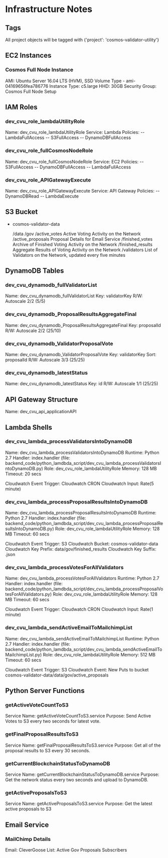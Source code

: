 # Infrastructure Notes

## Tags

All project objects will be tagged with {'project': 'cosmos-validator-utility'}

## EC2 Instances

### Cosmos Full Node Instance

AMI: Ubuntu Server 16.04 LTS (HVM), SSD Volume Type - ami-04169656fea786776
Instance Type: c5.large
HHD: 30GB
Security Group: Cosmos Full Node Setup

## IAM Roles

### dev_cvu_role_lambdaUtilityRole

Name: dev_cvu_role_lambdaUtilityRole
Service: Lambda
Policies:
-- LambdaFullAccess
-- S3FullAccess
-- DynamoDBFullAccess

### dev_cvu_role_fullCosmosNodeRole

Name: dev_cvu_role_fullCosmosNodeRole
Service: EC2
Policies:
-- S3FullAccess
-- DynamoDBFullAccess
-- LambdaFullAccess

### dev_cvu_role_APIGatewayExecute

Name: dev_cvu_role_APIGatewayExecute
Service: API Gateway
Policies:
-- DynamoDBRead
-- LambdaExecute

## S3 Bucket

- cosmos-validator-data

  /data
    /gov
      /active_votes
        Active Voting Activity on the Network
      /active_proposals
        Proposal Details for Email Service
      /finished_votes
        Archive of Finished Voting Activity on the Network
      /finished_results
        Aggregate Results of Voting Activity on the Network
    /validators
      List of Validators on the Network, updated every five minutes

## DynamoDB Tables

### dev_cvu_dynamodb_fullValidatorList

Name: dev_cvu_dynamodb_fullValidatorList
Key: validatorKey
R/W: Autoscale 2/2 (5/5)

### dev_cvu_dynamodb_ProposalResultsAggregateFinal
Name: dev_cvu_dynamodb_ProposalResultsAggregateFinal
Key: proposalId
R/W: Autoscale 2/2 (25/10)

### dev_cvu_dynamodb_ValidatorProposalVote
Name: dev_cvu_dynamodb_ValidatorProposalVote
Key: validatorKey
Sort: proposalId
R/W: Autoscale 3/3 (25/25)

### dev_cvu_dynamodb_latestStatus
Name: dev_cvu_dynamodb_latestStatus
Key: id
R/W: Autoscale 1/1 (25/25)

## API Gateway Structure

Name: dev_cvu_api_applicationAPI

## Lambda Shells

### dev_cvu_lambda_processValidatorsIntoDynamoDB

Name: dev_cvu_lambda_processValidatorsIntoDynamoDB
Runtime: Python 2.7
Handler: index.handler
(file: backend_code/python_lamdbda_script/dev_cvu_lambda_processValidatorsIntoDynamoDB.py)
Role: dev_cvu_role_lambdaUtilityRole
Memory: 128 MB
Timeout: 20 secs

Cloudwatch Event Trigger: Cloudwatch CRON
Cloudwatch Input: Rate(5 minute)

### dev_cvu_lambda_processProposalResultsIntoDynamoDB

Name: dev_cvu_lambda_processProposalResultsIntoDynamoDB
Runtime: Python 2.7
Handler: index.handler
(file: backend_code/python_lamdbda_script/dev_cvu_lambda_processProposalResultsIntoDynamoDB.py)
Role: dev_cvu_role_lambdaUtilityRole
Memory: 128 MB
Timeout: 60 secs

Cloudwatch Event Trigger: S3
Cloudwatch Bucket: cosmos-validator-data
Cloudwatch Key Prefix: data/gov/finished_results
Cloudwatch Key Suffix: .json

### dev_cvu_lambda_processVotesForAllValidators

Name: dev_cvu_lambda_processVotesForAllValidators
Runtime: Python 2.7
Handler: index.handler
(file: backend_code/python_lamdbda_script/dev_cvu_lambda_processProposalVotesForAllValidators.py)
Role: dev_cvu_role_lambdaUtilityRole
Memory: 128 MB
Timeout: 60 secs

Cloudwatch Event Trigger: Cloudwatch CRON
Cloudwatch Input: Rate(1 minute)

### dev_cvu_lambda_sendActiveEmailToMailchimpList

Name: dev_cvu_lambda_sendActiveEmailToMailchimpList
Runtime: Python 2.7
Handler: index.handler
(file: backend_code/python_lamdbda_script/dev_cvu_lambda_sendActiveEmailToMailchimpList.py)
Role: dev_cvu_role_lambdaUtilityRole
Memory: 512 MB
Timeout: 60 secs

Cloudwatch Event Trigger: S3
Cloudwatch Event: New Puts to bucket cosmos-validator-data/data/gov/active_proposals

## Python Server Functions

### getActiveVoteCountToS3

Service Name: getActiveVoteCountToS3.service
Purpose: Send Active Votes to S3 every two seconds for latest vote.

### getFinalProposalResultsToS3

Service Name: getFinalProposalResultsToS3.service
Purpose: Get all of the proposal results to S3 every 30 seconds.

### getCurrentBlockchainStatusToDynamoDB

Service Name: getCurrentBlockchainStatusToDynamoDB.service
Purpose: Get the network status every two seconds and upload to DynamoDB.

### getActiveProposalsToS3

Service Name: getActiveProposalsToS3.service
Purpose: Get the latest active proposals to S3

## Email Service

### MailChimp Details

Email: CleverGoose
List: Active Gov Proposals Subscribers
